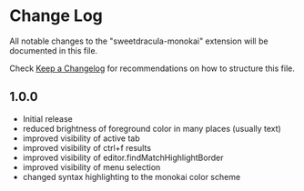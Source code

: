 # Change Log

All notable changes to the "sweetdracula-monokai" extension will be documented in this file.

Check [Keep a Changelog](http://keepachangelog.com/) for recommendations on how to structure this file.

## 1.0.0

- Initial release
- reduced brightness of foreground color in many places (usually text)
- improved visibility of active tab
- improved visibility of ctrl+f results
- improved visibility of editor.findMatchHighlightBorder
- improved visibility of menu selection
- changed syntax highlighting to the monokai color scheme
